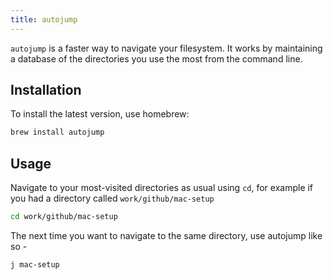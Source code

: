 ```yaml
---
title: autojump
---
```


`autojump` is a faster way to navigate your filesystem. It works by maintaining a database of the directories you use the most from the command line.

## Installation

To install the latest version, use homebrew:

```sh
brew install autojump
```

## Usage

Navigate to your most-visited directories as usual using `cd`, for example if you had a directory called `work/github/mac-setup`

```sh
cd work/github/mac-setup
```

The next time you want to navigate to the same directory, use autojump like so -

```sh
j mac-setup
```
